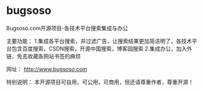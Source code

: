 # bugsoso
Bugsoso.com开源项目-各技术平台搜索集成与办公

主要功能：
1.集成各平台搜索，并过滤广告，让搜索结果更加简洁明了，各技术平台包含百度搜索，CSDN搜索，开源中国搜索，博客园搜索
2.集成办公，加入外链，免去收藏各网站书签的麻烦

网址：
http://www.bugsoso.com

特别说明：
本开源项目可自用，可公用，可商用，但还请尊重作者，尊重开源！

